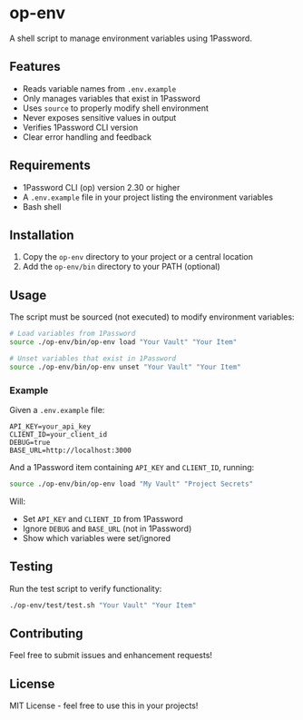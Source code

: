 # op-env

A shell script to manage environment variables using 1Password.

## Features

- Reads variable names from `.env.example`
- Only manages variables that exist in 1Password
- Uses `source` to properly modify shell environment
- Never exposes sensitive values in output
- Verifies 1Password CLI version
- Clear error handling and feedback

## Requirements

- 1Password CLI (op) version 2.30 or higher
- A `.env.example` file in your project listing the environment variables
- Bash shell

## Installation

1. Copy the `op-env` directory to your project or a central location
2. Add the `op-env/bin` directory to your PATH (optional)

## Usage

The script must be sourced (not executed) to modify environment variables:

```bash
# Load variables from 1Password
source ./op-env/bin/op-env load "Your Vault" "Your Item"

# Unset variables that exist in 1Password
source ./op-env/bin/op-env unset "Your Vault" "Your Item"
```

### Example

Given a `.env.example` file:
```
API_KEY=your_api_key
CLIENT_ID=your_client_id
DEBUG=true
BASE_URL=http://localhost:3000
```

And a 1Password item containing `API_KEY` and `CLIENT_ID`, running:
```bash
source ./op-env/bin/op-env load "My Vault" "Project Secrets"
```

Will:
- Set `API_KEY` and `CLIENT_ID` from 1Password
- Ignore `DEBUG` and `BASE_URL` (not in 1Password)
- Show which variables were set/ignored

## Testing

Run the test script to verify functionality:
```bash
./op-env/test/test.sh "Your Vault" "Your Item"
```

## Contributing

Feel free to submit issues and enhancement requests!

## License

MIT License - feel free to use this in your projects!
